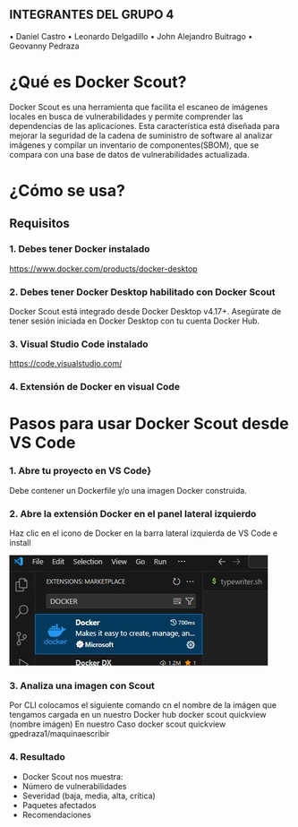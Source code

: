 ## INTEGRANTES DEL GRUPO 4
•	Daniel Castro
•	Leonardo Delgadillo
•	John Alejandro Buitrago
•	Geovanny Pedraza

# ¿Qué es Docker Scout?

Docker Scout es una herramienta que facilita el escaneo de imágenes locales en busca de vulnerabilidades y permite comprender las dependencias de las aplicaciones. Esta característica está diseñada para mejorar la seguridad de la cadena de suministro de software al analizar imágenes y compilar un inventario de componentes(SBOM), que se compara con una base de datos de vulnerabilidades actualizada.
# ¿Cómo se usa?

## Requisitos

### 1. Debes tener Docker instalado

https://www.docker.com/products/docker-desktop
### 2. Debes tener Docker Desktop habilitado con Docker Scout

Docker Scout está integrado desde Docker Desktop v4.17+.
Asegúrate de tener sesión iniciada en Docker Desktop con tu cuenta Docker Hub.
 
### 3. Visual Studio Code instalado

https://code.visualstudio.com/

### 4. Extensión de Docker en visual Code

# Pasos para usar Docker Scout desde VS Code

### 1. Abre tu proyecto en VS Code}
Debe contener un Dockerfile y/o una imagen Docker construida.

### 2. Abre la extensión Docker en el panel lateral izquierdo

Haz clic en el icono de Docker en la barra lateral izquierda de VS Code e install

![image](https://github.com/jaiderospina/DevSecOps2025/blob/main/DOCKER/RETOS/RETO_2_SCOUT/Grupo4/EXTENSION_DOCKER_VS_CODE.jpg?raw=true)
 
### 3. Analiza una imagen con Scout

Por CLI colocamos el siguiente comando cn el nombre de la imágen que tengamos cargada en un nuestro Docker hub
docker scout quickview (nombre imágen)
En nuestro Caso
docker scout quickview gpedraza1/maquinaescribir

### 4. Resultado
 
- Docker Scout nos muestra:
- Número de vulnerabilidades
- Severidad (baja, media, alta, crítica)
- Paquetes afectados
- Recomendaciones

